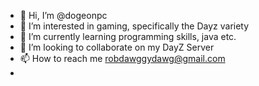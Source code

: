 - 👋 Hi, I’m @dogeonpc
- 👀 I’m interested in gaming, specifically the Dayz variety 
- 🌱 I’m currently learning programming skills, java etc. 
- 💞️ I’m looking to collaborate on my DayZ Server
- 📫 How to reach me robdawggydawg@gmail.com
- 
<!---
dogeonpc/dogeonpc is a ✨ special ✨ repository because its `README.md` (this file) appears on your GitHub profile.
You can click the Preview link to take a look at your changes.
--->
